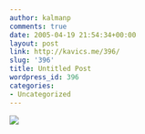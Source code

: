 ```yaml
---
author: kalmanp
comments: true
date: 2005-04-19 21:54:34+00:00
layout: post
link: http://kavics.me/396/
slug: '396'
title: Untitled Post
wordpress_id: 396
categories:
- Uncategorized
---
```


![](http://kavics.freeblog.hu/Files/halacska.bmp)
